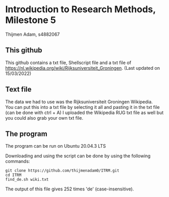 # Introduction to Research Methods, Milestone 5
Thijmen Adam, s4882067


## This github
This github contains a txt file, Shellscript file and a txt file of https://nl.wikipedia.org/wiki/Rijksuniversiteit_Groningen. (Last updated on 15/03/2022)  


## Text file 
The data we had to use was the Rijksuniversiteit Groningen Wikipedia.  
You can put this into a txt file by selecting it all and
pasting it in the txt file (can be done with ctrl + A)
I uploaded the Wikipedia RUG txt file as well but you could also grab your own txt file.  


## The program
The program can be run on Ubuntu 20.04.3 LTS

Downloading and using the script can be done by using the following commands:  

```
git clone https://github.com/thijmenadam0/ITRM.git  
cd ITRM  
find_de.sh wiki.txt
```  

The output of this file gives 252 times 'de' (case-insensitive).
